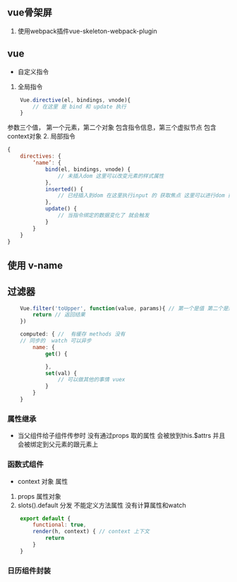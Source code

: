 ## vue骨架屏
1. 使用webpack插件vue-skeleton-webpack-plugin

## vue 
- 自定义指令
1.  全局指令
```javascript 
    Vue.directive(el, bindings, vnode){
        // 在这里 是 bind 和 update 执行
    }
```
参数三个值， 第一个元素，第二个对象 包含指令信息，第三个虚拟节点 包含context对象 
2.  局部指令
```javascript
{
    directives: {
        ‘name’: {
            bind(el, bindings, vnode) {
                // 未插入dom 这里可以改变元素的样式属性
            },
            inserted() {
                // 已经插入到dom 在这里执行input 的 获取焦点 这里可以进行dom 操作
            },
            update() {
                // 当指令绑定的数据变化了 就会触发
            }
        }
    }
}
```
## 使用 v-name

## 过滤器
```javascript
    Vue.filter('toUpper', function(value, params){ // 第一个是值 第二个是过滤器的参数
        return // 返回结果
    })
```
```javascript
    computed: { //  有缓存 methods 没有
    // 同步的  watch 可以异步
        name: {
            get() {

            },
            set(val) {
                // 可以做其他的事情 vuex
            }
        }
    }
```
### 属性继承
- 当父组件给子组件传参时 没有通过props 取的属性 会被放到this.$attrs 并且会被绑定到父元素的跟元素上

### 函数式组件
- context 对象 属性
 1. props 属性对象
 2. slots().default 分发
 不能定义方法属性 没有计算属性和watch
```javascript
    export default {
        functional: true,
        render(h, context) { // context 上下文
            return 
        }
    }
```

### 日历组件封装
